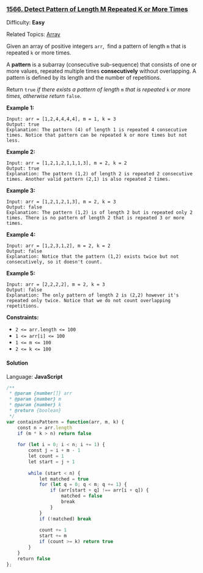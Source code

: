 ### [1566\. Detect Pattern of Length M Repeated K or More Times](https://leetcode.com/problems/detect-pattern-of-length-m-repeated-k-or-more-times/)

Difficulty: **Easy**  

Related Topics: [Array](https://leetcode.com/tag/array/)


Given an array of positive integers `arr`,  find a pattern of length `m` that is repeated `k` or more times.

A **pattern** is a subarray (consecutive sub-sequence) that consists of one or more values, repeated multiple times **consecutively** without overlapping. A pattern is defined by its length and the number of repetitions.

Return `true` _if there exists a pattern of length_ `m` _that is repeated_ `k` _or more times, otherwise return_ `false`.

**Example 1:**

```
Input: arr = [1,2,4,4,4,4], m = 1, k = 3
Output: true
Explanation: The pattern (4) of length 1 is repeated 4 consecutive times. Notice that pattern can be repeated k or more times but not less.
```

**Example 2:**

```
Input: arr = [1,2,1,2,1,1,1,3], m = 2, k = 2
Output: true
Explanation: The pattern (1,2) of length 2 is repeated 2 consecutive times. Another valid pattern (2,1) is also repeated 2 times.
```

**Example 3:**

```
Input: arr = [1,2,1,2,1,3], m = 2, k = 3
Output: false
Explanation: The pattern (1,2) is of length 2 but is repeated only 2 times. There is no pattern of length 2 that is repeated 3 or more times.
```

**Example 4:**

```
Input: arr = [1,2,3,1,2], m = 2, k = 2
Output: false
Explanation: Notice that the pattern (1,2) exists twice but not consecutively, so it doesn't count.
```

**Example 5:**

```
Input: arr = [2,2,2,2], m = 2, k = 3
Output: false
Explanation: The only pattern of length 2 is (2,2) however it's repeated only twice. Notice that we do not count overlapping repetitions.
```

**Constraints:**

*   `2 <= arr.length <= 100`
*   `1 <= arr[i] <= 100`
*   `1 <= m <= 100`
*   `2 <= k <= 100`


#### Solution

Language: **JavaScript**

```javascript
/**
 * @param {number[]} arr
 * @param {number} m
 * @param {number} k
 * @return {boolean}
 */
var containsPattern = function(arr, m, k) {
    const n = arr.length
    if (m * k > n) return false
    
    for (let i = 0; i < n; i += 1) {
        const j = i + m - 1
        let count = 1
        let start = j + 1
        
        while (start < n) {
            let matched = true
            for (let q = 0; q < m; q += 1) {
                if (arr[start + q] !== arr[i + q]) {
                    matched = false
                    break
                }
            }
            if (!matched) break
            
            count += 1
            start += m
            if (count >= k) return true
        }
    }
    return false
};
```